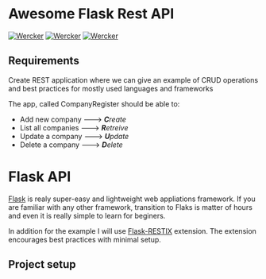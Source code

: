 # Awesome Flask Rest API

[![Wercker](https://img.shields.io/badge/python-v3.8-green.svg?style=flat-square&logo=python)](https://python.org)
[![Wercker](https://img.shields.io/badge/flask-v1.1.1-green.svg?style=flat-square&logo=flask)](https://flask.palletsprojects.com/en/1.1.x/)
[![Wercker](https://img.shields.io/badge/restix-v0.1.1-green.svg?style=flat-square&logo=flask)](https://flask-restx.readthedocs.io/en/latest/)

## Requirements

Create REST application where we can give an example of CRUD operations and best practices for mostly used languages and frameworks

The app, called CompanyRegister should be able to:

- Add new company ---> _**C**reate_
- List all companies ---> _**R**etreive_
- Update a company ---> _**U**pdate_
- Delete a company ---> _**D**elete_

# Flask API

[Flask](https://www.palletsprojects.com/p/flask/) is realy super-easy and lightweight web appliations framework. If you are familiar with any other framework, transition to Flaks is matter of hours and even it is really simple to learn for beginers.

In addition for the example I will use [Flask-RESTIX](https://flask-restx.readthedocs.io/en/latest/) extension. The extension encourages best practices with minimal setup.

## Project setup
